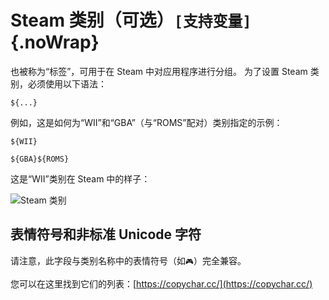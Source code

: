 # Steam 类别（可选）`[支持变量]`{.noWrap}

也被称为“标签”，可用于在 Steam 中对应用程序进行分组。 为了设置 Steam 类别，必须使用以下语法：
```
${...}
```
例如，这是如何为“WII”和“GBA”（与“ROMS”配对）类别指定的示例：
```
${WII}
```
```
${GBA}${ROMS}
```
这是“WII”类别在 Steam 中的样子：

![Steam 类别](../../../assets/images/category-example.png)

## 表情符号和非标准 Unicode 字符
请注意，此字段与类别名称中的表情符号（如`🎮`）完全兼容。

您可以在这里找到它们的列表：[https://copychar.cc/](https://copychar.cc/)
